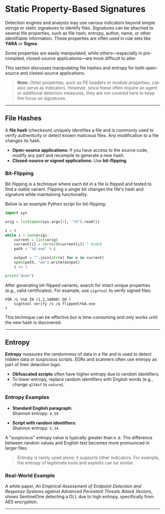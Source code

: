 # Static Property-Based Signatures

Detection engines and analysts may use various indicators beyond simple strings or static signatures to identify files. Signatures can be attached to several file properties, such as file hash, entropy, author, name, or other identifiable information. These properties are often used in rule sets like **YARA** or **Sigma**.

Some properties are easily manipulated, while others—especially in pre-compiled, closed-source applications—are more difficult to alter.

This section discusses manipulating file hashes and entropy for both open-source and closed-source applications.

> **Note:** Other properties, such as PE headers or module properties, can also serve as indicators. However, since these often require an agent or additional detection measures, they are not covered here to keep the focus on signatures.

---

## File Hashes

A **file hash** (checksum) uniquely identifies a file and is commonly used to verify authenticity or detect known malicious files. Any modification to a file changes its hash.

- **Open-source applications:** If you have access to the source code, modify any part and recompile to generate a new hash.
- **Closed-source or signed applications:** Use **bit-flipping**.

### Bit-Flipping

Bit-flipping is a technique where each bit in a file is flipped and tested to find a viable variant. Flipping a single bit changes the file's hash and signature while maintaining functionality.

Below is an example Python script for bit-flipping:

```python
import sys

orig = list(open(sys.argv[1], "rb").read())

i = 0
while i < len(orig):
    current = list(orig)
    current[i] = chr(ord(current[i]) ^ 0xde)
    path = "%d.exe" % i

    output = "".join(str(e) for e in current)
    open(path, "wb").write(output)
    i += 1

print("done")
```

After generating bit-flipped variants, search for intact unique properties (e.g., valid certificates). For example, use `signtool` to verify signed files:

```batch
FOR /L %%A IN (1,1,10000) DO (
    signtool verify /v /a flipped\%%A.exe
)
```

This technique can be effective but is time-consuming and only works until the new hash is discovered.

---

## Entropy

**Entropy** measures the randomness of data in a file and is used to detect hidden data or suspicious scripts. EDRs and scanners often use entropy as part of their detection logic.

- **Obfuscated scripts** often have higher entropy due to random identifiers.
- To lower entropy, replace random identifiers with English words (e.g., change `q234uf` to `nature`).

### Entropy Examples

- **Standard English paragraph:**  
  Shannon entropy: `4.59`

- **Script with random identifiers:**  
  Shannon entropy: `5.34`

A "suspicious" entropy value is typically greater than `6.8`. The difference between random values and English text becomes more pronounced in larger files.

> Entropy is rarely used alone; it supports other indicators. For example, the entropy of legitimate tools and exploits can be similar.

### Real-World Example

A white paper, *An Empirical Assessment of Endpoint Detection and Response Systems against Advanced Persistent Threats Attack Vectors*, shows SentinelOne detecting a DLL due to high entropy, specifically from AES encryption.

---